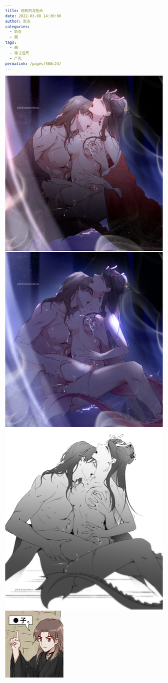 ```yaml
---
title: 迟到的龙抬头
date: 2022-03-08 14:30:00
author: 影炎
categories: 
  - 影炎
  - 画
tags: 
  - 画
  - 得寸进尺
  - 产乳
permalink: /pages/568c24/
---
```


![2022龙抬头-1](/img/yingyan/2022龙抬头-1.png)
![2022龙抬头-2](/img/yingyan/2022龙抬头-2.png)
![2022龙抬头-3](/img/yingyan/2022龙抬头-3.png)
![2022龙抬头-4](/img/yingyan/2022龙抬头-4.png)

<!-- more -->
